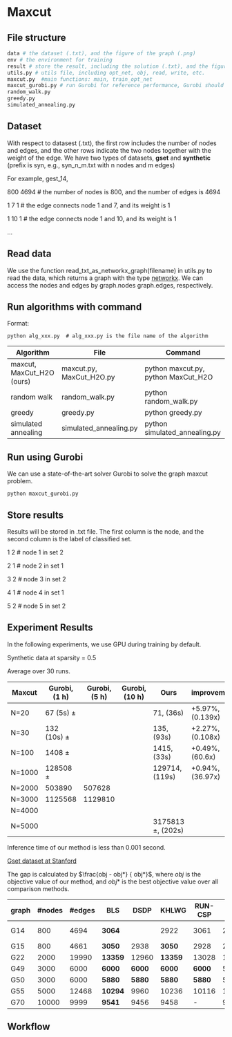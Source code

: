 # Maxcut
## File structure
```python
data # the dataset (.txt), and the figure of the graph (.png)
env # the environment for training
result # store the result, including the solution (.txt), and the figure (.png) drawn by matplotlib
utils.py # utils file, including opt_net, obj, read, write, etc.
maxcut.py  #main functions: main, train_opt_net
maxcut_gurobi.py # run Gurobi for reference performance, Gurobi should be installed and its license is required
random_walk.py
greedy.py
simulated_annealing.py
```

## Dataset

With respect to datasest (.txt), the first row includes the number of nodes and edges, and the other rows indicate the two nodes together with the weight of the edge. We have two types of datasets, __gset__ and __synthetic__ (prefix is syn, e.g., syn_n_m.txt with n nodes and m edges)

For example, gest_14, 

800 4694 # the number of nodes is 800, and the number of edges is 4694

1 7 1 # the edge connects node 1 and 7, and its weight is 1

1 10 1 # the edge connects node 1 and 10, and its weight is 1

...

## Read data

We use the function read_txt_as_networkx_graph(filename) in utils.py to read the data, which returns a graph with the type [networkx](https://networkx.org/documentation/stable/reference/introduction.html). We can access the nodes and edges by graph.nodes graph.edges, respectively. 



## Run algorithms with command 

Format:
```
python alg_xxx.py  # alg_xxx.py is the file name of the algorithm
```


| Algorithm | File| Command | 
|---|----------|----|
|maxcut, MaxCut_H2O (ours) | maxcut.py, MaxCut_H2O.py | python maxcut.py, python MaxCut_H2O|
|random walk | random_walk.py | python random_walk.py|
| greedy | greedy.py | python greedy.py|
| simulated annealing| simulated_annealing.py | python simulated_annealing.py|


## Run using Gurobi

We can use a state-of-the-art solver Gurobi to solve the graph maxcut problem.

```
python maxcut_gurobi.py 
```

## Store results

Results will be stored in .txt file. The first column is the node, and the second column is the label of classified set. 

1 2  # node 1 in set 2

2 1  # node 2 in set 1

3 2  # node 3 in set 2

4 1  # node 4 in set 1

5 2  # node 5 in set 2

## Experiment Results

In the following experiments, we use GPU during training by default. 

Synthetic data at sparsity = 0.5

Average over 30 runs.
 
|Maxcut |Gurobi, (1 h)| Gurobi, (5 h) | Gurobi, (10 h) | Ours|improvement |
|-------|------|----| ---- |---- |--|
|N=20   | 67 (5s) $\pm$  | || 71, (36s)  | +5.97%, (0.139x) |
|N=30   | 132 (10s) $\pm$  | || 135, (93s)  | +2.27%, (0.108x) |
|N=100   | 1408 $\pm$  | || 1415, (33s)  | +0.49%, (60.6x) |
|N=1000   |  128508 $\pm$  || | 129714, (119s) | +0.94%, (36.97x) |
|N=2000   | 503890   |507628 | |  | | 
|N=3000   |  1125568 | 1129810| |  | |
|N=4000   | | | |  | |
|N=5000 | |  |  | 3175813 $\pm$, (202s)| |

Inference time of our method is less than 0.001 second.


[Gset dataset at Stanford](https://web.stanford.edu/~yyye/yyye/Gset/)

The gap is calculated by $\frac{obj - obj*} { obj*}$, where $obj$ is the objective value of our method, and $obj*$ is the best objective value over all comparison methods.  

| graph | #nodes| #edges | BLS | DSDP | KHLWG | RUN-CSP | PI-GNN | Gurobi (1 h) | Gurobi (5 h) | Gurobi (10 h) | Ours | Gap | 
|---|----------|----|---|-----|-----|--------|----------|------| ---| ---| ----|----|
|G14 | 800 | 4694 | __3064__| | 2922 | 3061 | 2943  |3056 (24h) | ---| ---| 3025 | -1.27\%|
|G15 | 800 | 4661 | __3050__ | 2938 | __3050__ | 2928 | 2990  | ---| ---| | 2965 | -2.78\% | 
|G22 | 2000 | 19990 |__13359__ | 12960 | __13359__ | 13028 | 13181  | |---| ---| 12991 |  -2.75\% | 
|G49 | 3000 | 6000 | __6000__ | __6000__ | __6000__ | __6000__ | 5918  | ---| --- | --- | 5790|  -3.50\% | 
|G50 | 3000 | 6000 | __5880__ | __5880__ | __5880__ | __5880__ | 5820  | ---| --- | --- | 5720|  -2.72\% | 
|G55 | 5000 | 12468 | __10294__ | 9960 | 10236 | 10116 | 10138  | ---| --- | ---  |9890 |  -3.92\% | 
|G70 | 10000 | 9999 |__9541__ | 9456 | 9458 | - | 9421  | ---| --- | --- |9163 | -3.96\% | 



## Workflow
 
